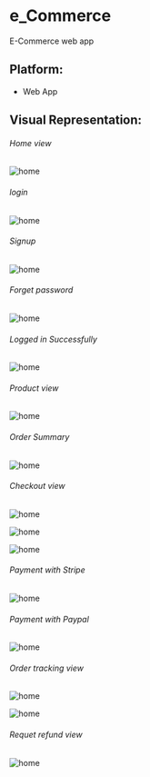 # e_Commerce
E-Commerce web app

## Platform:
 - Web App 

## Visual Representation:
###### _Home view_

![home](screenshots/0ECommerce_home.png)


###### _login_

![home](screenshots/1ECommerce_login.png)


###### _Signup_

![home](screenshots/2ECommerce_signup.png)


###### _Forget password_ 
 
![home](screenshots/3ECommerce_forget-pass.png)


###### _Logged in Successfully_

![home](screenshots/4ECommerce_home1.png)


###### _Product view_

![home](screenshots/5ECommerce_item.png)


###### _Order Summary_

![home](screenshots/6ECommerce_order-summary.png)


###### _Checkout view_

![home](screenshots/7ECommerce_checkout.png)

![home](screenshots/8ECommerce_checkout1.png)

![home](screenshots/9ECommerce_checkout2.png)


###### _Payment with *Stripe*_

![home](screenshots/10ECommerce_payment1.png)


###### _Payment with *Paypal*_

![home](screenshots/11ECommerce_payment.png)


###### _Order tracking view_

![home](screenshots/12ECommerce_track-your-order.png)

![home](screenshots/13ECommerce_track-your-order1.png)


###### _Requet refund view_

![home](screenshots/14ECommerce_request-refund.png)
